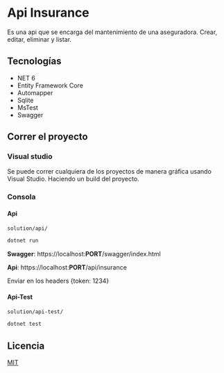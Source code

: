 # Api Insurance

Es una api que se encarga del mantenimiento de una aseguradora. Crear, editar, eliminar y listar. 

## Tecnologías

- NET 6
- Entity Framework Core
- Automapper
- Sqlite
- MsTest
- Swagger

## Correr el proyecto

### Visual studio

Se puede correr cualquiera de los proyectos de manera gráfica usando Visual Studio. Haciendo un build del proyecto.

### Consola

#### Api

```bash
solution/api/

dotnet run 
```
**Swagger**:
https://localhost:**PORT**/swagger/index.html

**Api**:
https://localhost:**PORT**/api/insurance

Enviar en los headers {token: 1234} 

#### Api-Test
```bash
solution/api-test/

dotnet test 
```

## Licencia

[MIT](https://choosealicense.com/licenses/mit/)
